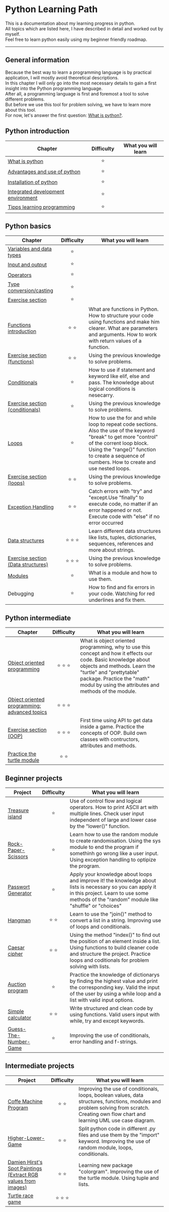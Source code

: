 # Python Learning Path
This is a documentation about my learning progress in python.<br>
All topics which are listed here, I have described in detail and worked out by myself.<br>
Feel free to learn python easily using my beginner friendly roadmap.<br>

____________________________________________________________________________________________

## General information

Because the best way to learn a programming language is by practical application, I will mostly avoid theoretical descriptions.<br>
In this chapter I will only go into the most necessary details to gain a first insight into the Python programming language.<br>
After all, a programming language is first and foremost a tool to solve different problems.<br>
But before we use this tool for problem solving, we have to learn more about this tool.<br>
For now, let's answer the first question: [What is python?](https://github.com/Olexandr-Andriyenko/Python-learning-path/blob/main/What%20is%20python.md).

## Python introduction

| Chapter                                                                                                                                      | Difficulty    | What you will learn |
| ---------------------------------------------------------------------------------------------------------------------------------------------|:---------------:| --- |
| [What is python](https://github.com/Olexandr-Andriyenko/Python-learning-path/blob/main/What%20is%20python.md)                                | :star:      |  |
| [Advantages and use of python](https://github.com/Olexandr-Andriyenko/Python-learning-path/blob/main/Advantages%20and%20use%20of%20python.md)| :star:      |  |
| [Installation of python](https://github.com/Olexandr-Andriyenko/Python-learning-path/blob/main/Installation%20of%20python.md)                | :star:      |  |
| [Integrated development environment](https://github.com/Olexandr-Andriyenko/Python-learning-path/blob/main/Integrated%20development%20environment.md) | :star:| |
| [Tipps learning programming](https://github.com/Olexandr-Andriyenko/Python-learning-path/blob/main/Tipps%20learning%20programming.md)        | :star:      | |

## Python basics

| Chapter                                                                                                                                      | Difficulty    | What you will learn |
| ---------------------------------------------------------------------------------------------------------------------------------------------|:---------------:|---|
| [Variables and data types](https://github.com/Olexandr-Andriyenko/Python-learning-path/blob/main/Variables%20and%20data%20types.md)          | :star:      |  |
| [Input and output](https://github.com/Olexandr-Andriyenko/Python-learning-path/blob/main/Input%20and%20output.md)                            | :star:      |   | 
| [Operators](https://github.com/Olexandr-Andriyenko/Python-learning-path/blob/main/Operators.md)                                              | :star:      ||
| [Type conversion/casting](https://github.com/Olexandr-Andriyenko/Python-learning-path/blob/main/Type%20conversion.md)                        | :star:      ||
| [Exercise section](https://github.com/Olexandr-Andriyenko/Python-learning-path/blob/main/Exercise%20section%2001.md)                         | :star:      ||
| [Functions introduction](https://github.com/Olexandr-Andriyenko/Python-learning-path/blob/main/Introducing%20Functions.md)                   | :star: :star:  |What are functions in Python. How to structure your code using functions and make him clearer. What are parameters and arguments. How to work with return values of a function. |
|[Exercise section (functions)](https://github.com/Olexandr-Andriyenko/Python-learning-path/blob/main/Exercise%20section%20(functions).md)| :star: :star: |  Using the previous knowledge to solve problems. |
|[Conditionals](https://github.com/Olexandr-Andriyenko/Python-learning-path/blob/main/Conditionals.md)| :star: |How to use if statement and keyword like elif, else and pass. The knowledge about logical conditions is nesecarry. |
|[Exercise section (conditionals)](https://github.com/Olexandr-Andriyenko/Python-learning-path/blob/main/Exercise%20section%20(conditionals).md)| :star:| Using the previous knowledge to solve problems.|
|[Loops](https://github.com/Olexandr-Andriyenko/Python-learning-path/blob/main/Loops.md)| :star: |How to use the for and while loop to repeat code sections. Also the use of the keyword "break" to get more "control" of the corrent loop block. Using the "range()" function to create a sequence of numbers. How to create and use nested loops. |
|[Exercise section (loops)](https://github.com/Olexandr-Andriyenko/Python-learning-path/blob/main/Exercise%20section%20(loops).md) | :star: :star:|Using the previous knowledge to solve problems.|
|[Exception Handling](https://github.com/Olexandr-Andriyenko/Python-learning-path/blob/main/Exception%20Handling.md) | :star: :star: | Catch errors with "try" and "except.Use "finally" to execute code, no matter if an error happened or not. Execute code with "else" if no error occurred|
| [Data structures](https://github.com/Olexandr-Andriyenko/Python-learning-path/blob/main/Data%20structures.md) | :star: :star: :star: | Learn different data structures like lists, tuples, dictionaries, sequences, references and more about strings. |
| [Exercise section (Data structures)](https://github.com/Olexandr-Andriyenko/Python-learning-path/blob/main/Exercise%20section%20(Data%20structures).md) |:star: :star: :star:  | Using the previous knowledge to solve problems. |
|[Modules](https://github.com/Olexandr-Andriyenko/Python-learning-path/blob/main/Modules.md)| :star:| What is a module and how to use them. |
| Debugging | :star: | How to find and fix errors in your code. Watching for red underlines and fix them.|

## Python intermediate

| Chapter          | Difficulty    | What you will learn |
| ---------------------------------------------------------------------------------------------------------------------------------------------|:---------------:| --- 
| [Object oriented programming](https://github.com/Olexandr-Andriyenko/Python-learning-path/blob/main/Object%20oriented%20programming.md)|:star: :star:  :star:  | What is object oriented programming, why to use this concept and how it effects our code. Basic knowledge about objects and methods. Learn the "turtle" and "prettytable" package. Practice the "math" modul by using the attributes and methods of the module. |
[Object oriented programming: advanced topics](https://github.com/Olexandr-Andriyenko/Python-learning-path/blob/main/Object%20oriented%20programming:%20advanced%20topics.md) | :star: :star:  :star: | |
| [Exercise section (OOP)](https://github.com/Olexandr-Andriyenko/Python-learning-path/blob/main/Exercise%20section%20(OOP).md) | :star: :star:  :star: | First time using API to get data inside a game. Practice the concepts of OOP. Build own classes with contructors, attributes and methods. |
| [Practice the turtle module](https://github.com/Olexandr-Andriyenko/Python-learning-path/blob/main/Practice%20the%20turtle%20module.md) |:star: :star: | |

## Beginner projects

| Project             | Difficulty      | What you will learn |
| --------------------|:---------------:| ------------------- |
| [Treasure island](https://github.com/Olexandr-Andriyenko/Python-learning-path/blob/main/Treasure%20island.md)     |  :star:         |   Use of control flow and logical operators. How to print ASCII art with multiple lines. Check user input independent of large and lower case by the "lower()" function.                  | 
| [Rock-Paper-Scissors](https://github.com/Olexandr-Andriyenko/Python-learning-path/blob/main/Rock-Paper-Scissors.md) |  :star: | Learn how to use the random module to create randomisation. Using the sys module to end the program if somethinh go wrong like a user input. Using exception handling to optipize the program. |
| [Passwort Generator](https://github.com/Olexandr-Andriyenko/Python-learning-path/blob/main/Passwort%20Generator.md) | :star:   | Apply your knowledge about loops and improve it! the knowledge about lists is necessary so you can apply it in this project. Learn to use some methods of the "random" module like "shuffle" or "choices"|
|[Hangman](https://github.com/Olexandr-Andriyenko/Python-learning-path/blob/main/Hangman.md)| :star: :star: | Learn to use the "join()" method to convert a list in a string. Improving use of loops and conditionals.|
| [Caesar cipher](https://github.com/Olexandr-Andriyenko/Python-learning-path/blob/main/Caesar%20cipher.md) | :star: :star: | Using the method "index()" to find out the position of an element inside a list. Using functions to build cleaner code and structure the project. Practice loops and coditionals for problem solving with lists.|
| [Auction program](https://github.com/Olexandr-Andriyenko/Python-learning-path/blob/main/Auction%20program.md) |  :star: | Practice the knowledge of dictionarys by finding the highest value and print the corresponding key. Valid the input of the user by using a while loop and a list with valid input options. |
| [Simple calculator](https://github.com/Olexandr-Andriyenko/Python-learning-path/blob/main/Simple%20calculator.md) | :star: :star: | Write structured and clean code by using functions. Valid users input with while, try and except keywords.|
| [Guess-The-Number-Game](https://github.com/Olexandr-Andriyenko/Python-learning-path/blob/main/Guess-The-Number-Game.md) | :star: | Improving the use of conditionals, error handling and f-strings.|

## Intermediate projects

| Project             | Difficulty      | What you will learn |
| --------------------|:---------------:| ------------------- |
| [Coffe Machine Program](https://github.com/Olexandr-Andriyenko/Python-learning-path/blob/main/Coffe%20Machine%20Program.md) |  :star: :star: | Improving the use of conditionals, loops, boolean values, data structures, functions, modules and problem solving from scratch. Creating own flow chart and learning UML use case diagram.              |
| [Higher-Lower-Game](https://github.com/Olexandr-Andriyenko/Python-learning-path/blob/main/Higher-Lower-Game.md) |  :star: :star: | Split python code in different .py files and use them by the "import" keyword. Improving the use of random module, loops, conditionals. |
| [Damien Hirst's Spot Paintings (Extract RGB values from images)](https://github.com/Olexandr-Andriyenko/Python-learning-path/blob/main/Damien%20Hirst's%20Spot%20Paintings%20(Extract%20RGB%20values%20from%20images).md) | :star: :star: | Learning new package "colorgram". Improving the use of the turtle module. Using tuple and lists.|
| [Turtle race game](https://github.com/Olexandr-Andriyenko/Python-learning-path/blob/main/Turtle%20race%20game.md) | :star: :star: :star: | |
